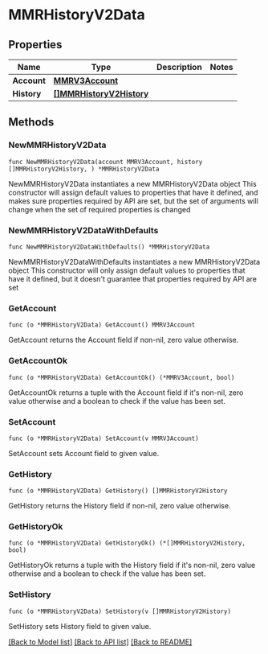 # MMRHistoryV2Data

## Properties

Name | Type | Description | Notes
------------ | ------------- | ------------- | -------------
**Account** | [**MMRV3Account**](MMRV3Account.md) |  | 
**History** | [**[]MMRHistoryV2History**](MMRHistoryV2History.md) |  | 

## Methods

### NewMMRHistoryV2Data

`func NewMMRHistoryV2Data(account MMRV3Account, history []MMRHistoryV2History, ) *MMRHistoryV2Data`

NewMMRHistoryV2Data instantiates a new MMRHistoryV2Data object
This constructor will assign default values to properties that have it defined,
and makes sure properties required by API are set, but the set of arguments
will change when the set of required properties is changed

### NewMMRHistoryV2DataWithDefaults

`func NewMMRHistoryV2DataWithDefaults() *MMRHistoryV2Data`

NewMMRHistoryV2DataWithDefaults instantiates a new MMRHistoryV2Data object
This constructor will only assign default values to properties that have it defined,
but it doesn't guarantee that properties required by API are set

### GetAccount

`func (o *MMRHistoryV2Data) GetAccount() MMRV3Account`

GetAccount returns the Account field if non-nil, zero value otherwise.

### GetAccountOk

`func (o *MMRHistoryV2Data) GetAccountOk() (*MMRV3Account, bool)`

GetAccountOk returns a tuple with the Account field if it's non-nil, zero value otherwise
and a boolean to check if the value has been set.

### SetAccount

`func (o *MMRHistoryV2Data) SetAccount(v MMRV3Account)`

SetAccount sets Account field to given value.


### GetHistory

`func (o *MMRHistoryV2Data) GetHistory() []MMRHistoryV2History`

GetHistory returns the History field if non-nil, zero value otherwise.

### GetHistoryOk

`func (o *MMRHistoryV2Data) GetHistoryOk() (*[]MMRHistoryV2History, bool)`

GetHistoryOk returns a tuple with the History field if it's non-nil, zero value otherwise
and a boolean to check if the value has been set.

### SetHistory

`func (o *MMRHistoryV2Data) SetHistory(v []MMRHistoryV2History)`

SetHistory sets History field to given value.



[[Back to Model list]](../README.md#documentation-for-models) [[Back to API list]](../README.md#documentation-for-api-endpoints) [[Back to README]](../README.md)



